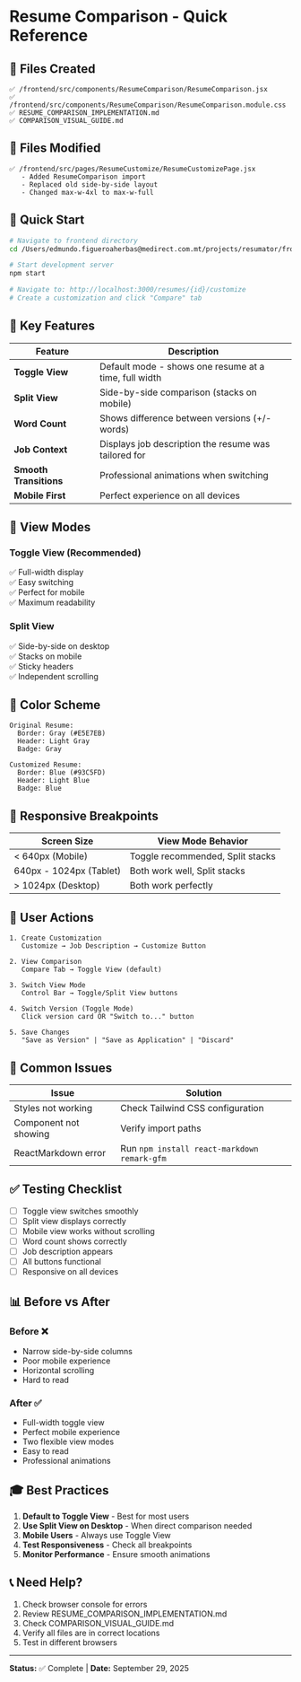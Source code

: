 # Resume Comparison - Quick Reference

## 📁 Files Created
```
✅ /frontend/src/components/ResumeComparison/ResumeComparison.jsx
✅ /frontend/src/components/ResumeComparison/ResumeComparison.module.css
✅ RESUME_COMPARISON_IMPLEMENTATION.md
✅ COMPARISON_VISUAL_GUIDE.md
```

## 📝 Files Modified
```
✅ /frontend/src/pages/ResumeCustomize/ResumeCustomizePage.jsx
   - Added ResumeComparison import
   - Replaced old side-by-side layout
   - Changed max-w-4xl to max-w-full
```

## 🚀 Quick Start

```bash
# Navigate to frontend directory
cd /Users/edmundo.figueroaherbas@medirect.com.mt/projects/resumator/frontend

# Start development server
npm start

# Navigate to: http://localhost:3000/resumes/{id}/customize
# Create a customization and click "Compare" tab
```

## 🎯 Key Features

| Feature | Description |
|---------|-------------|
| **Toggle View** | Default mode - shows one resume at a time, full width |
| **Split View** | Side-by-side comparison (stacks on mobile) |
| **Word Count** | Shows difference between versions (+/- words) |
| **Job Context** | Displays job description the resume was tailored for |
| **Smooth Transitions** | Professional animations when switching |
| **Mobile First** | Perfect experience on all devices |

## 📱 View Modes

### Toggle View (Recommended)
✅ Full-width display  
✅ Easy switching  
✅ Perfect for mobile  
✅ Maximum readability  

### Split View
✅ Side-by-side on desktop  
✅ Stacks on mobile  
✅ Sticky headers  
✅ Independent scrolling  

## 🎨 Color Scheme

```
Original Resume:
  Border: Gray (#E5E7EB)
  Header: Light Gray
  Badge: Gray

Customized Resume:
  Border: Blue (#93C5FD)
  Header: Light Blue
  Badge: Blue
```

## 📏 Responsive Breakpoints

| Screen Size | View Mode Behavior |
|-------------|-------------------|
| < 640px (Mobile) | Toggle recommended, Split stacks |
| 640px - 1024px (Tablet) | Both work well, Split stacks |
| > 1024px (Desktop) | Both work perfectly |

## 🔑 User Actions

```
1. Create Customization
   Customize → Job Description → Customize Button

2. View Comparison
   Compare Tab → Toggle View (default)

3. Switch View Mode
   Control Bar → Toggle/Split View buttons

4. Switch Version (Toggle Mode)
   Click version card OR "Switch to..." button

5. Save Changes
   "Save as Version" | "Save as Application" | "Discard"
```

## 🐛 Common Issues

| Issue | Solution |
|-------|----------|
| Styles not working | Check Tailwind CSS configuration |
| Component not showing | Verify import paths |
| ReactMarkdown error | Run `npm install react-markdown remark-gfm` |

## ✅ Testing Checklist

- [ ] Toggle view switches smoothly
- [ ] Split view displays correctly
- [ ] Mobile view works without scrolling
- [ ] Word count shows correctly
- [ ] Job description appears
- [ ] All buttons functional
- [ ] Responsive on all devices

## 📊 Before vs After

### Before ❌
- Narrow side-by-side columns
- Poor mobile experience
- Horizontal scrolling
- Hard to read

### After ✅
- Full-width toggle view
- Perfect mobile experience
- Two flexible view modes
- Easy to read
- Professional animations

## 🎓 Best Practices

1. **Default to Toggle View** - Best for most users
2. **Use Split View on Desktop** - When direct comparison needed
3. **Mobile Users** - Always use Toggle View
4. **Test Responsiveness** - Check all breakpoints
5. **Monitor Performance** - Ensure smooth animations

## 📞 Need Help?

1. Check browser console for errors
2. Review RESUME_COMPARISON_IMPLEMENTATION.md
3. Check COMPARISON_VISUAL_GUIDE.md
4. Verify all files are in correct locations
5. Test in different browsers

---

**Status:** ✅ Complete | **Date:** September 29, 2025
